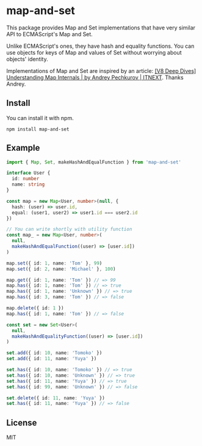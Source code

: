 # map-and-set

This package provides Map and Set implementations that have very similar API to ECMAScript's Map and Set.

Unlike ECMAScript's ones, they have hash and equality functions.
You can use objects for keys of Map and values of Set without worrying about objects' identity.

Implementations of Map and Set are inspired by an article: [\[V8 Deep Dives\] Understanding Map Internals \| by Andrey Pechkurov \| ITNEXT](https://itnext.io/v8-deep-dives-understanding-map-internals-45eb94a183df).
Thanks Andrey.

## Install

You can install it with npm.

```console
npm install map-and-set
```

## Example

```typescript
import { Map, Set, makeHashAndEqualFunction } from 'map-and-set'

interface User {
  id: number
  name: string
}

const map = new Map<User, number>(null, {
  hash: (user) => user.id,
  equal: (user1, user2) => user1.id === user2.id
})

// You can write shortly with utility function
const map_ = new Map<User, number>(
  null,
  makeHashAndEqualFunction((user) => [user.id])
)

map.set({ id: 1, name: 'Tom' }, 99)
map.set({ id: 2, name: 'Michael' }, 100)

map.get({ id: 1, name: 'Tom' }) // => 99
map.has({ id: 1, name: 'Tom' }) // => true
map.has({ id: 1, name: 'Unknown' }) // => true
map.has({ id: 3, name: 'Tom' }) // => false

map.delete({ id: 1 })
map.has({ id: 1, name: 'Tom' }) // => false

const set = new Set<User>(
  null,
  makeHashAndEqualityFunction((user) => [user.id])
)

set.add({ id: 10, name: 'Tomoko' })
set.add({ id: 11, name: 'Yuya' })

set.has({ id: 10, name: 'Tomoko' }) // => true
set.has({ id: 10, name: 'Unknown' }) // => true
set.has({ id: 11, name: 'Yuya' }) // => true
set.has({ id: 99, name: 'Unknown' }) // => false

set.delete({ id: 11, name: 'Yuya' })
set.has({ id: 11, name: 'Yuya' }) // => false
```

## License

MIT
